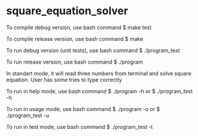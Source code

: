# square_equation_solver
To compile debug version, use bash command $ make test

To compile release version, use bash command $ make

To run debug version (unit tests), use bash command $ ./program_test

To run release version, use bash command $ ./program

In standart mode, it will read three numbers from terminal and solve square equation. User has some tries to type correctly

To run in help mode, use bash command $ ./program -h   or   $ ./program_test -h

To run in usage mode, use bash command $ ./program -u   or $ ./program_test -u

To run in test mode, use bash command $ ./program_test -t
